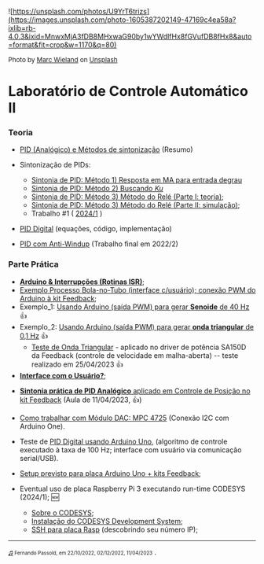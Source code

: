 <!-- title: Lab Controle 2 -->

![https://unsplash.com/photos/U9YrT6trizs](https://images.unsplash.com/photo-1605387202149-47169c4ea58a?ixlib=rb-4.0.3&ixid=MnwxMjA3fDB8MHxwaG90by1wYWdlfHx8fGVufDB8fHx8&auto=format&fit=crop&w=1170&q=80)

<font size="2">
Photo by <a href="https://unsplash.com/@marcwieland95?utm_source=unsplash&utm_medium=referral&utm_content=creditCopyText">Marc Wieland</a> on <a href="https://unsplash.com/s/photos/sailing?utm_source=unsplash&utm_medium=referral&utm_content=creditCopyText">Unsplash</a>
</font>

# Laboratório de Controle Automático II

### Teoria

* [PID (Analógico) e Métodos de sintonização](Lab1/lab1.html) (Resumo) <!-- (aula de 13/10/2022). :white_check_mark: -->

* Sintonização de PIDs: 
  * [Sintonia de PID: Método 1) Resposta em MA para entrada degrau](aula2/aula2.html) <!-- (aula de 20/10/2022); :white_check_mark: -->
  * [Sintonia de PID: Método 2) Buscando *Ku*](aula2/aula2b.html) <!-- (aula de 20/10/2022); :white_check_mark: -->
  * [Sintonia de PID: Método 3) Método do Relé (Parte I: teoria)](https://fpassold.github.io/Controle_2/8_Ajuste_PID/Sintonia_PIDs_usando_ZN.html); <!-- (aula de 27/10/2022); :white_check_mark: -->
  * [Sintonia de PID: Método 3) Método do Relé (Parte II: simulação)](aula2/metodo_rele_2_simulink.html); <!-- (aula de 27/10/2022); :white_check_mark: -->
  * Trabalho #1 ( [2024/1](trabalho_1_2024_1.html) ) <!-- | [2023/1](aula2/trabalho_1_2023_1.html) | [2022/2](aula2/trabalho_1_2022_2.html) ) -->
<!--&nbsp;-->
  * [PID Digital](PID/pid.html) (equações, código, implementação) <!--(previsto para 25/04/2023)-->
<!-- * [PID com anti-windup](PID_anti_windup/PID_anti_windup_1.html) (página em desenvolvimento).-->
  * [PID com Anti-Windup](Trabalho_Final_2/trabalho_final_2_lab_controle_2_2022_2.html) (Trabalho final em 2022/2) 

### Parte Prática

<!--~~* [Proposta de Projeto Final (2022/2)](Projeto_Final/projeto_final.html) :white_check_mark: -->

  * [**Arduino & Interrupções (Rotinas ISR)**](Arduino_Int/Arduino_Int.html); <!-- :white_check_mark: -->
  * [Exemplo Processo Bola-no-Tubo (interface c/usuário); conexão PWM do Arduino à kit Feedback](Projeto_Final/parte_10_11_2022.html); <!-- :white_check_mark: -->
  * Exemplo\_1: [Usando Arduino (saída PWM) para gerar **Senoide** de 40 Hz](Projeto_Final/gerador_senoidal.html) :+1:
  * Exemplo\_2: [Usando Arduino (saída PWM) para gerar **onda triangular** de 0,1 Hz](Projeto_Final/onda_triangular.html) :+1:
    * [Teste de Onda Triangular](onda_triangular_driver/triangular_no_driver.html) - aplicado no driver de potência SA150D da Feedback (controle de velocidade em malha-aberta) -- teste realizado em 25/04/2023 :+1:
  * [**Interface com o Usuário?**](Projeto_Final/interface_usuario.html);
<!--&nbsp;-->
* [**Sintonia prática de PID Analógico** aplicado em Controle de Posição no kit Feedback](controle_posicao.html) (Aula de 11/04/2023, :+1:)
<!--&nbsp;-->
* [Como trabalhar com Módulo DAC: MPC 4725](PID_Digital/modulo_DAC.html) (Conexão I2C com Arduino One).
<!--&nbsp;-->
* Teste de [PID Digital usando Arduino Uno](PID_Arduino/PID_no_Arduino.html), (algoritmo de controle executado à taxa de 100 Hz; interface com usuário via comunicação serial/USB).
* [Setup previsto para placa Arduino Uno + kits Feedback](PID_Arduino/setup_arduino_PID.html);



* Eventual uso de placa Raspberry Pi 3 executando run-time CODESYS (2024/1); :new:
  * [Sobre o CODESYS](CODESYS/instalacao.html);
  * [Instalação do CODESYS Development System](CODESYS/codesys_install.html);
  * [SSH para placa Rasp](CODESYS/SSH_Rasp.html) (descobrindo seu número IP);



-----

<font size="1">[♫](https://soundcloud.com/prmdmusic/sets/hotel-garuda-ft-violet-days) Fernando Passold, em 22/10/2022, 02/12/2022, 11/04/2023</font> .


